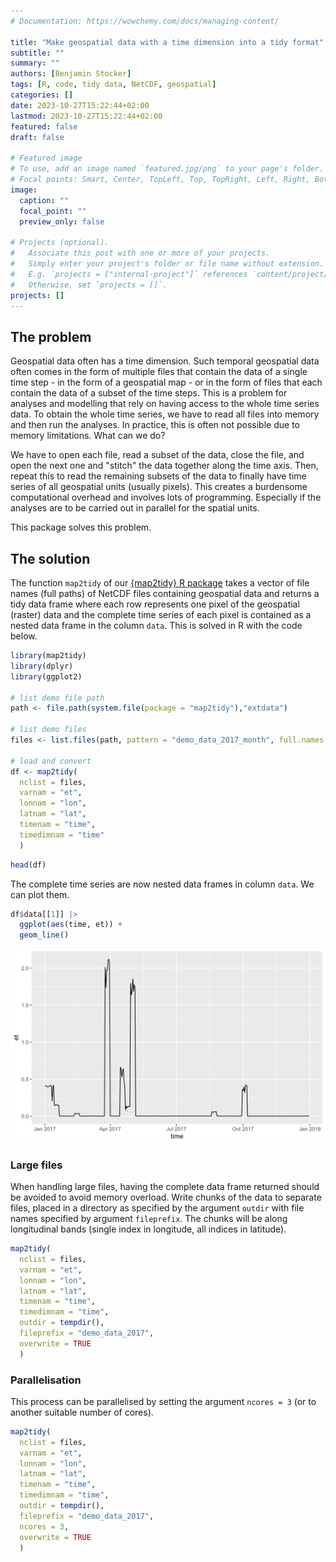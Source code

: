 ```yaml
---
# Documentation: https://wowchemy.com/docs/managing-content/

title: "Make geospatial data with a time dimension into a tidy format"
subtitle: ""
summary: ""
authors: [Benjamin Stocker]
tags: [R, code, tidy data, NetCDF, geospatial]
categories: []
date: 2023-10-27T15:22:44+02:00
lastmod: 2023-10-27T15:22:44+02:00
featured: false
draft: false

# Featured image
# To use, add an image named `featured.jpg/png` to your page's folder.
# Focal points: Smart, Center, TopLeft, Top, TopRight, Left, Right, BottomLeft, Bottom, BottomRight.
image:
  caption: ""
  focal_point: ""
  preview_only: false

# Projects (optional).
#   Associate this post with one or more of your projects.
#   Simply enter your project's folder or file name without extension.
#   E.g. `projects = ["internal-project"]` references `content/project/deep-learning/index.md`.
#   Otherwise, set `projects = []`.
projects: []
---
```


## The problem

Geospatial data often has a time dimension. Such temporal geospatial data often comes in the form of multiple files that contain the data of a single time step - in the form of a geospatial map - or in the form of files that each contain the data of a subset of the time steps. This is a problem for analyses and modelling that rely on having access to the whole time series data. To obtain the whole time series, we have to read all files into memory and then run the analyses. In practice, this is often not possible due to memory limitations. What can we do? 

We have to open each file, read a subset of the data, close the file, and open the next one and "stitch" the data together along the time axis. Then, repeat this to read the remaining subsets of the data to finally have time series of all geospatial units (usually pixels). This creates a burdensome computational overhead and involves lots of programming. Especially if the analyses are to be carried out in parallel for the spatial units.

This package solves this problem.

## The solution

The function `map2tidy` of our [{map2tidy} R package](https://geco-bern.github.io/map2tidy/) takes a vector of file names (full paths) of NetCDF files containing geospatial data and returns a tidy data frame where each row represents one pixel of the geospatial (raster) data and the complete time series of each pixel is contained as a nested data frame in the column `data`. This is solved in R with the code below.

```r
library(map2tidy)
library(dplyr)
library(ggplot2)

# list demo file path
path <- file.path(system.file(package = "map2tidy"),"extdata")

# list demo files
files <- list.files(path, pattern = "demo_data_2017_month", full.names = TRUE)

# load and convert
df <- map2tidy(
  nclist = files, 
  varnam = "et",
  lonnam = "lon", 
  latnam = "lat", 
  timenam = "time", 
  timedimnam = "time"
  )
```

```r
head(df)
```

The complete time series are now nested data frames in column `data`. We can plot them.
```r
df$data[[1]] |> 
  ggplot(aes(time, et)) +
  geom_line()
```
![](fig1.png "Example time series of a single pixel, combined from multiple NetCDF files.")

### Large files

When handling large files, having the complete data frame returned should be avoided to avoid memory overload. Write chunks of the data to separate files, placed in a directory as specified by the argument `outdir` with file names specified by argument `fileprefix`. The chunks will be along longitudinal bands (single index in longitude, all indices in latitude).
```r
map2tidy(
  nclist = files, 
  varnam = "et",
  lonnam = "lon", 
  latnam = "lat", 
  timenam = "time", 
  timedimnam = "time",
  outdir = tempdir(), 
  fileprefix = "demo_data_2017", 
  overwrite = TRUE
  )
```

### Parallelisation

This process can be parallelised by setting the argument `ncores = 3` (or to another suitable number of cores).
```r
map2tidy(
  nclist = files, 
  varnam = "et",
  lonnam = "lon", 
  latnam = "lat", 
  timenam = "time", 
  timedimnam = "time",
  outdir = tempdir(), 
  fileprefix = "demo_data_2017", 
  ncores = 3,
  overwrite = TRUE
  )
```
